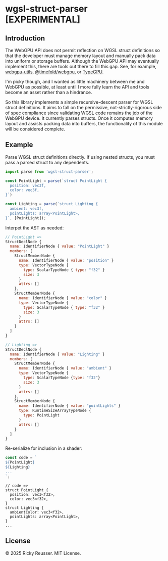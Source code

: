 # wgsl-struct-parser [EXPERIMENTAL]

## Introduction

The WebGPU API does not permit reflection on WGSL struct definitions so that the developer must manage memory layout and manually pack data into uniform or storage buffers. Although the WebGPU API may eventually implement this, there are tools out there to fill this gap. See, for example, [webgpu-utils](https://github.com/greggman/webgpu-utils), [@timefold/webgpu](https://www.npmjs.com/package/@timefold/webgpu), or [TypeGPU](https://docs.swmansion.com/TypeGPU/).

I'm picky though, and I wanted as little machinery between me and WebGPU as possible, at least until I more fully learn the API and tools become an asset rather than a hindrance.

So this library implements a simple recursive-descent parser for WGSL struct definitions. It aims to fall on the permissive, not-strictly-rigorous side of spec compliance since validating WGSL code remains the job of the WebGPU device. It currently parses structs. Once it computes memory layout and assists packing data into buffers, the functionality of this module will be considered complete.

## Example

Parse WGSL struct definitions directly. If using nested structs, you must pass a parsed struct to any dependents.

```js
import parse from 'wgsl-struct-parser';

const PointLight = parse(`struct PointLight {
  position: vec3f,
  color: vec3f,
}`)

const Lighting = parse(`struct Lighting {
  ambient: vec3f,
  pointLights: array<PointLight>,
}`, [PointLight]);
```

Interpet the AST as needed:

```js
// PointLight =>
StructDeclNode {
  name: IdentifierNode { value: "PointLight" }
  members: [
    StructMemberNode {
      name: IdentifierNode { value: "position" }
      type: VectorTypeNode {
        type: ScalarTypeNode { type: "f32" }
        size: 3
      }
      attrs: []
    },
    StructMemberNode {
      name: IdentifierNode { value: "color" }
      type: VectorTypeNode {
        type: ScalarTypeNode { type: "f32" }
        size: 3
      }
      attrs: []
    }
  ]
}

// Lighting =>
StructDeclNode {
  name: IdentifierNode { value: "Lighting" }
  members: [
    StructMemberNode {
      name: IdentifierNode { value: "ambient" }
      type: VectorTypeNode {
        type: ScalarTypeNode {type: "f32"}
        size: 3
      }
      attrs: []
    },
    StructMemberNode {
      name: IdentifierNode { value: "pointLights" }
      type: RuntimeSizeArrayTypeNode {
        type: PointLight
      }
      attrs: []
    }
  ]
}
```

Re-serialize for inclusion in a shader:

```js
const code = `
${PointLight}
${Lighting}
...
`;
```

```wgsl
// code =>
struct PointLight {
  position: vec3<f32>,
  color: vec3<f32>,
}
struct Lighting {
  ambientColor: vec3<f32>,
  pointLights: array<PointLight>,
}
...
```

## License

&copy; 2025 Ricky Reusser. MIT License.
